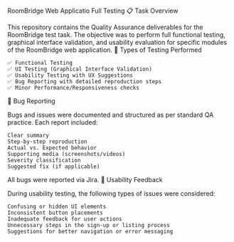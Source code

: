 RoomBridge Web Applicatio Full Testing
📋 Task Overview

This repository contains the Quality Assurance deliverables for the RoomBridge test task. The objective was to perform full functional testing, graphical interface validation, and usability evaluation for specific modules of the RoomBridge web application.
🔬 Types of Testing Performed

    ✅ Functional Testing
    ✅ UI Testing (Graphical Interface Validation)
    ✅ Usability Testing with UX Suggestions
    ✅ Bug Reporting with detailed reproduction steps
    ✅ Minor Performance/Responsiveness checks

🐞 Bug Reporting

Bugs and issues were documented and structured as per standard QA practice. Each report included:

    Clear summary
    Step-by-step reproduction
    Actual vs. Expected behavior
    Supporting media (screenshots/videos)
    Severity classification
    Suggested fix (if applicable)

All bugs were reported via Jira.
🧠 Usability Feedback

During usability testing, the following types of issues were considered:

    Confusing or hidden UI elements
    Inconsistent button placements
    Inadequate feedback for user actions
    Unnecessary steps in the sign-up or listing process
    Suggestions for better navigation or error messaging
